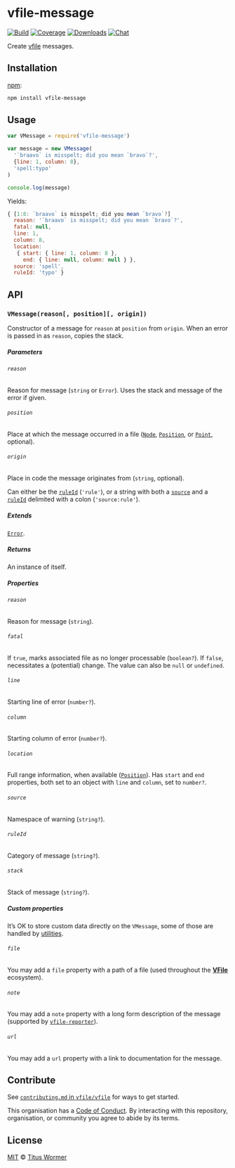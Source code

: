 # vfile-message

[![Build][build-badge]][build]
[![Coverage][coverage-badge]][coverage]
[![Downloads][downloads-badge]][downloads]
[![Chat][chat-badge]][chat]

Create [vfile][] messages.

## Installation

[npm][]:

```bash
npm install vfile-message
```

## Usage

```js
var VMessage = require('vfile-message')

var message = new VMessage(
  '`braavo` is misspelt; did you mean `bravo`?',
  {line: 1, column: 8},
  'spell:typo'
)

console.log(message)
```

Yields:

```js
{ [1:8: `braavo` is misspelt; did you mean `bravo`?]
  reason: '`braavo` is misspelt; did you mean `bravo`?',
  fatal: null,
  line: 1,
  column: 8,
  location:
   { start: { line: 1, column: 8 },
     end: { line: null, column: null } },
  source: 'spell',
  ruleId: 'typo' }
```

## API

### `VMessage(reason[, position][, origin])`

Constructor of a message for `reason` at `position` from `origin`.  When
an error is passed in as `reason`, copies the stack.

##### Parameters

###### `reason`

Reason for message (`string` or `Error`).  Uses the stack and message of the
error if given.

###### `position`

Place at which the message occurred in a file ([`Node`][node],
[`Position`][position], or [`Point`][point], optional).

###### `origin`

Place in code the message originates from (`string`, optional).

Can either be the [`ruleId`][ruleid] (`'rule'`), or a string with both a
[`source`][source] and a [`ruleId`][ruleid] delimited with a colon
(`'source:rule'`).

##### Extends

[`Error`][error].

##### Returns

An instance of itself.

##### Properties

###### `reason`

Reason for message (`string`).

###### `fatal`

If `true`, marks associated file as no longer processable (`boolean?`).  If
`false`, necessitates a (potential) change.  The value can also be `null` or
`undefined`.

###### `line`

Starting line of error (`number?`).

###### `column`

Starting column of error (`number?`).

###### `location`

Full range information, when available ([`Position`][position]).  Has `start`
and `end` properties, both set to an object with `line` and `column`, set to
`number?`.

###### `source`

Namespace of warning (`string?`).

###### `ruleId`

Category of message (`string?`).

###### `stack`

Stack of message (`string?`).

##### Custom properties

It’s OK to store custom data directly on the `VMessage`, some of those are
handled by [utilities][util].

###### `file`

You may add a `file` property with a path of a file (used throughout the
[**VFile**][vfile] ecosystem).

###### `note`

You may add a `note` property with a long form description of the message
(supported by [`vfile-reporter`][reporter]).

###### `url`

You may add a `url` property with a link to documentation for the message.

## Contribute

See [`contributing.md` in `vfile/vfile`][contributing] for ways to get started.

This organisation has a [Code of Conduct][coc].  By interacting with this
repository, organisation, or community you agree to abide by its terms.

## License

[MIT][license] © [Titus Wormer][author]

<!-- Definitions -->

[build-badge]: https://img.shields.io/travis/vfile/vfile-message.svg

[build]: https://travis-ci.org/vfile/vfile-message

[coverage-badge]: https://img.shields.io/codecov/c/github/vfile/vfile-message.svg

[coverage]: https://codecov.io/github/vfile/vfile-message

[downloads-badge]: https://img.shields.io/npm/dm/vfile-message.svg

[downloads]: https://www.npmjs.com/package/vfile-message

[chat-badge]: https://img.shields.io/badge/join%20the%20community-on%20spectrum-7b16ff.svg

[chat]: https://spectrum.chat/unified/vfile

[npm]: https://docs.npmjs.com/cli/install

[license]: license

[author]: https://wooorm.com

[error]: https://developer.mozilla.org/en-US/docs/Web/JavaScript/Reference/Global_Objects/Error

[node]: https://github.com/syntax-tree/unist#node

[position]: https://github.com/syntax-tree/unist#position

[point]: https://github.com/syntax-tree/unist#point

[vfile]: https://github.com/vfile/vfile

[contributing]: https://github.com/vfile/vfile/blob/master/contributing.md

[coc]: https://github.com/vfile/vfile/blob/master/code-of-conduct.md

[util]: https://github.com/vfile/vfile#utilities

[reporter]: https://github.com/vfile/vfile-reporter

[ruleid]: #ruleid

[source]: #source
